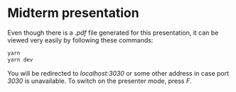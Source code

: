# Midterm presentation

Even though there is a _.pdf_ file generated for this presentation, it can be viewed very easily by following these commands:

```bash
yarn
yarn dev
```

You will be redirected to _localhost:3030_ or some other address in case port _3030_ is unavailable. To switch on the presenter mode, press _F_.